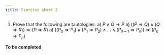 ```yaml
---
title: Exercise sheet 2
---
```


1. Prove that the following are tautologies.
   a) $P \land Q \Rightarrow P$
   a) $((P \Rightarrow Q) \land (Q \Rightarrow R)) \Rightarrow (P \Rightarrow R)$
   a) $((P_0 \Rightarrow P_1) \land (P_1 \Rightarrow P_2) \land \ldots \land (P_{n-1} \Rightarrow P_n)) \Rightarrow (P_0 \Rightarrow P_n)$

**To be completed**
